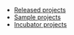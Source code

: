 - [Released projects](https://github.com/alexengrig?tab=repositories&q=released)
- [Sample projects](https://github.com/alexengrig?tab=repositories&q=sample)  
- [Incubator projects](https://github.com/alexengrig?tab=repositories&q=incubator)

<!--
**alexengrig/alexengrig** is a ✨ _special_ ✨ repository because its `README.md` (this file) appears on your GitHub profile.

Here are some ideas to get you started:

- 🔭 I’m currently working on ...
- 🌱 I’m currently learning ...
- 👯 I’m looking to collaborate on ...
- 🤔 I’m looking for help with ...
- 💬 Ask me about ...
- 📫 How to reach me: ...
- 😄 Pronouns: ...
- ⚡ Fun fact: ...
-->
